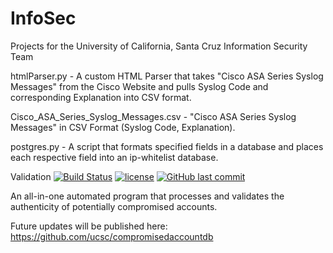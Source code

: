# InfoSec
Projects for the University of California, Santa Cruz Information Security Team

htmlParser.py - A custom HTML Parser that takes "Cisco ASA Series Syslog Messages" from the Cisco Website and pulls Syslog Code and corresponding Explanation into CSV format.

Cisco_ASA_Series_Syslog_Messages.csv - "Cisco ASA Series Syslog Messages" in CSV Format (Syslog Code, Explanation).

postgres.py - A script that formats specified fields in a database and places each respective field into an ip-whitelist database.

Validation
[![Build Status](https://travis-ci.org/jkung2314/InfoSec.svg?branch=master)](https://travis-ci.org/jkung2314/InfoSec)
[![license](https://img.shields.io/github/license/mashape/apistatus.svg)]()
[![GitHub last commit](https://img.shields.io/github/last-commit/google/skia.svg)]()

An all-in-one automated program that processes and validates the authenticity of potentially compromised accounts.

Future updates will be published here: https://github.com/ucsc/compromisedaccountdb

